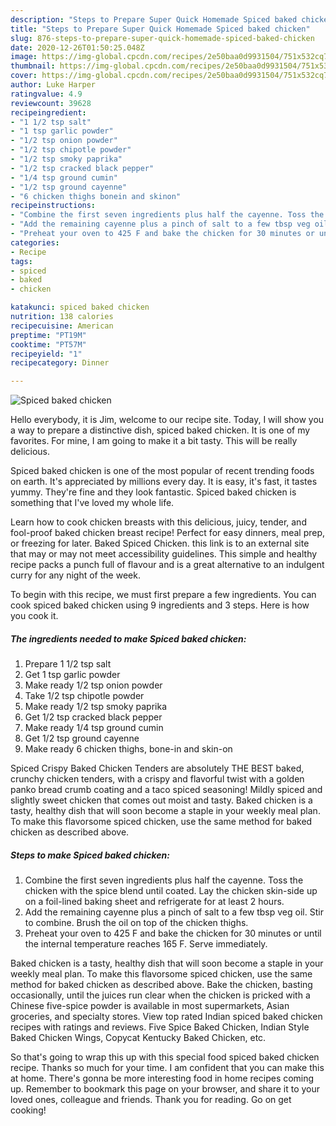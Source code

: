 ```yaml
---
description: "Steps to Prepare Super Quick Homemade Spiced baked chicken"
title: "Steps to Prepare Super Quick Homemade Spiced baked chicken"
slug: 876-steps-to-prepare-super-quick-homemade-spiced-baked-chicken
date: 2020-12-26T01:50:25.048Z
image: https://img-global.cpcdn.com/recipes/2e50baa0d9931504/751x532cq70/spiced-baked-chicken-recipe-main-photo.jpg
thumbnail: https://img-global.cpcdn.com/recipes/2e50baa0d9931504/751x532cq70/spiced-baked-chicken-recipe-main-photo.jpg
cover: https://img-global.cpcdn.com/recipes/2e50baa0d9931504/751x532cq70/spiced-baked-chicken-recipe-main-photo.jpg
author: Luke Harper
ratingvalue: 4.9
reviewcount: 39628
recipeingredient:
- "1 1/2 tsp salt"
- "1 tsp garlic powder"
- "1/2 tsp onion powder"
- "1/2 tsp chipotle powder"
- "1/2 tsp smoky paprika"
- "1/2 tsp cracked black pepper"
- "1/4 tsp ground cumin"
- "1/2 tsp ground cayenne"
- "6 chicken thighs bonein and skinon"
recipeinstructions:
- "Combine the first seven ingredients plus half the cayenne. Toss the chicken with the spice blend until coated. Lay the chicken skin-side up on a foil-lined baking sheet and refrigerate for at least 2 hours."
- "Add the remaining cayenne plus a pinch of salt to a few tbsp veg oil. Stir to combine. Brush the oil on top of the chicken thighs."
- "Preheat your oven to 425 F and bake the chicken for 30 minutes or until the internal temperature reaches 165 F. Serve immediately."
categories:
- Recipe
tags:
- spiced
- baked
- chicken

katakunci: spiced baked chicken 
nutrition: 138 calories
recipecuisine: American
preptime: "PT19M"
cooktime: "PT57M"
recipeyield: "1"
recipecategory: Dinner

---
```



![Spiced baked chicken](https://img-global.cpcdn.com/recipes/2e50baa0d9931504/751x532cq70/spiced-baked-chicken-recipe-main-photo.jpg)

Hello everybody, it is Jim, welcome to our recipe site. Today, I will show you a way to prepare a distinctive dish, spiced baked chicken. It is one of my favorites. For mine, I am going to make it a bit tasty. This will be really delicious.

Spiced baked chicken is one of the most popular of recent trending foods on earth. It's appreciated by millions every day. It is easy, it's fast, it tastes yummy. They're fine and they look fantastic. Spiced baked chicken is something that I've loved my whole life.

Learn how to cook chicken breasts with this delicious, juicy, tender, and fool-proof baked chicken breast recipe! Perfect for easy dinners, meal prep, or freezing for later. Baked Spiced Chicken. this link is to an external site that may or may not meet accessibility guidelines. This simple and healthy recipe packs a punch full of flavour and is a great alternative to an indulgent curry for any night of the week.


To begin with this recipe, we must first prepare a few ingredients. You can cook spiced baked chicken using 9 ingredients and 3 steps. Here is how you cook it.

<!--inarticleads1-->

##### The ingredients needed to make Spiced baked chicken:

1. Prepare 1 1/2 tsp salt
1. Get 1 tsp garlic powder
1. Make ready 1/2 tsp onion powder
1. Take 1/2 tsp chipotle powder
1. Make ready 1/2 tsp smoky paprika
1. Get 1/2 tsp cracked black pepper
1. Make ready 1/4 tsp ground cumin
1. Get 1/2 tsp ground cayenne
1. Make ready 6 chicken thighs, bone-in and skin-on


Spiced Crispy Baked Chicken Tenders are absolutely THE BEST baked, crunchy chicken tenders, with a crispy and flavorful twist with a golden panko bread crumb coating and a taco spiced seasoning! Mildly spiced and slightly sweet chicken that comes out moist and tasty. Baked chicken is a tasty, healthy dish that will soon become a staple in your weekly meal plan. To make this flavorsome spiced chicken, use the same method for baked chicken as described above. 

<!--inarticleads2-->

##### Steps to make Spiced baked chicken:

1. Combine the first seven ingredients plus half the cayenne. Toss the chicken with the spice blend until coated. Lay the chicken skin-side up on a foil-lined baking sheet and refrigerate for at least 2 hours.
1. Add the remaining cayenne plus a pinch of salt to a few tbsp veg oil. Stir to combine. Brush the oil on top of the chicken thighs.
1. Preheat your oven to 425 F and bake the chicken for 30 minutes or until the internal temperature reaches 165 F. Serve immediately.


Baked chicken is a tasty, healthy dish that will soon become a staple in your weekly meal plan. To make this flavorsome spiced chicken, use the same method for baked chicken as described above. Bake the chicken, basting occasionally, until the juices run clear when the chicken is pricked with a Chinese five-spice powder is available in most supermarkets, Asian groceries, and specialty stores. View top rated Indian spiced baked chicken recipes with ratings and reviews. Five Spice Baked Chicken, Indian Style Baked Chicken Wings, Copycat Kentucky Baked Chicken, etc. 

So that's going to wrap this up with this special food spiced baked chicken recipe. Thanks so much for your time. I am confident that you can make this at home. There's gonna be more interesting food in home recipes coming up. Remember to bookmark this page on your browser, and share it to your loved ones, colleague and friends. Thank you for reading. Go on get cooking!
